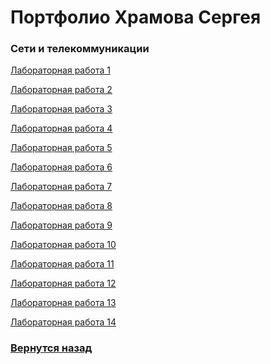 # Портфолио Храмова Сергея

### Сети и телекоммуникации

<a href="https://github.com/Serega89Kh/Serega89Kh.github.io/blob/master/3kurs/seti/%D0%9B%D0%A01%2C%20%D0%98%D0%92%D0%A23%2C%20%D0%A5%D1%80%D0%B0%D0%BC%D0%BE%D0%B2%20%D0%A1%D0%B5%D1%80%D0%B3%D0%B5%D0%B9.docx">Лабораторная работа 1</a>

<a href="https://github.com/Serega89Kh/Serega89Kh.github.io/blob/master/3kurs/seti/%D0%9B%D0%A02%2C%20%D0%98%D0%92%D0%A23%2C%20%D0%A5%D1%80%D0%B0%D0%BC%D0%BE%D0%B2%20%D0%A1%D0%B5%D1%80%D0%B3%D0%B5%D0%B9.docx">Лабораторная работа 2</a>

<a href="https://github.com/Serega89Kh/Serega89Kh.github.io/blob/master/3kurs/seti/%D0%9B%D0%A03%2C%20%D0%98%D0%92%D0%A23%2C%20%D0%A5%D1%80%D0%B0%D0%BC%D0%BE%D0%B2%20%D0%A1%D0%B5%D1%80%D0%B3%D0%B5%D0%B9.docx">Лабораторная работа 3</a>

<a href="https://github.com/Serega89Kh/Serega89Kh.github.io/blob/master/3kurs/seti/%D0%9B%D0%A04%2C%20%D0%98%D0%92%D0%A23%2C%20%D0%A5%D1%80%D0%B0%D0%BC%D0%BE%D0%B2%20%D0%A1%D0%B5%D1%80%D0%B3%D0%B5%D0%B9.docx">Лабораторная работа 4</a>

<a href="https://github.com/Serega89Kh/Serega89Kh.github.io/blob/master/3kurs/seti/%D0%9B%D0%A05%2C%20%D0%98%D0%92%D0%A23%2C%20%D0%A5%D1%80%D0%B0%D0%BC%D0%BE%D0%B2%20%D0%A1%D0%B5%D1%80%D0%B3%D0%B5%D0%B9.docx">Лабораторная работа 5</a>

<a href="https://github.com/Serega89Kh/Serega89Kh.github.io/blob/master/3kurs/seti/%D0%9B%D0%A06%2C%20%D0%98%D0%92%D0%A23%2C%20%D0%A5%D1%80%D0%B0%D0%BC%D0%BE%D0%B2%20%D0%A1%D0%B5%D1%80%D0%B3%D0%B5%D0%B9.docx">Лабораторная работа 6</a>

<a href="https://github.com/Serega89Kh/Serega89Kh.github.io/blob/master/3kurs/seti/%D0%9B%D0%A07%2C%20%D0%98%D0%92%D0%A23%2C%20%D0%A5%D1%80%D0%B0%D0%BC%D0%BE%D0%B2%20%D0%A1%D0%B5%D1%80%D0%B3%D0%B5%D0%B9.docx">Лабораторная работа 7</a>

<a href="https://github.com/Serega89Kh/Serega89Kh.github.io/blob/master/3kurs/seti/%D0%9B%D0%A08%2C%20%D0%98%D0%92%D0%A23%2C%20%D0%A5%D1%80%D0%B0%D0%BC%D0%BE%D0%B2%20%D0%A1%D0%B5%D1%80%D0%B3%D0%B5%D0%B9.docx">Лабораторная работа 8</a>

<a href="https://github.com/Serega89Kh/Serega89Kh.github.io/blob/master/3kurs/seti/%D0%9B%D0%A09%2C%20%D0%98%D0%92%D0%A23%2C%20%D0%A5%D1%80%D0%B0%D0%BC%D0%BE%D0%B2%20%D0%A1%D0%B5%D1%80%D0%B3%D0%B5%D0%B9.docx">Лабораторная работа 9</a>

<a href="https://github.com/Serega89Kh/Serega89Kh.github.io/blob/master/3kurs/seti/%D0%9B%D0%A010%2C%20%D0%98%D0%92%D0%A23%2C%20%D0%A5%D1%80%D0%B0%D0%BC%D0%BE%D0%B2%20%D0%A1%D0%B5%D1%80%D0%B3%D0%B5%D0%B9.docx">Лабораторная работа 10</a>

<a href="https://github.com/Serega89Kh/Serega89Kh.github.io/blob/master/3kurs/seti/%D0%9B%D0%A011%2C%20%D0%98%D0%92%D0%A2%203%2C%20%D0%A5%D1%80%D0%B0%D0%BC%D0%BE%D0%B2%20%D0%A1%D0%B5%D1%80%D0%B3%D0%B5%D0%B9.docx">Лабораторная работа 11</a>

<a href="https://github.com/Serega89Kh/Serega89Kh.github.io/blob/master/3kurs/seti/%D0%9B%D0%A012%2C%20%D0%98%D0%92%D0%A2%203%2C%20%D0%A5%D1%80%D0%B0%D0%BC%D0%BE%D0%B2%20%D0%A1%D0%B5%D1%80%D0%B3%D0%B5%D0%B9.docx">Лабораторная работа 12</a>

<a href="https://github.com/Serega89Kh/Serega89Kh.github.io/blob/master/3kurs/seti/%D0%9B%D0%A013%2C%20%D0%98%D0%92%D0%A2%203%2C%20%D0%A5%D1%80%D0%B0%D0%BC%D0%BE%D0%B2%20%D0%A1%D0%B5%D1%80%D0%B3%D0%B5%D0%B9.docx">Лабораторная работа 13</a>

<a href="https://github.com/Serega89Kh/Serega89Kh.github.io/blob/master/3kurs/seti/%D0%9B%D0%A014%2C%20%D0%98%D0%92%D0%A2%203%2C%20%D0%A5%D1%80%D0%B0%D0%BC%D0%BE%D0%B2%20%D0%A1%D0%B5%D1%80%D0%B3%D0%B5%D0%B9.docx">Лабораторная работа 14</a>

### <a href="https://serega89kh.github.io">Вернутся назад</a>
